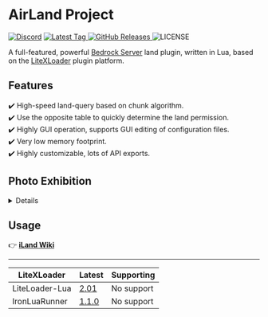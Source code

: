 # AirLand Project

[![Discord](https://img.shields.io/discord/874503096137556018?style=for-the-badge)](https://discord.gg/fEdM9eRhkH)
[
![Latest Tag](https://img.shields.io/github/v/tag/LiteLDev-LXL/iLand-Core?label=LATEST%20TAG&style=for-the-badge)
![GitHub Releases](https://shields.io/github/downloads/LiteLDev-LXL/iLand-Core/total?style=for-the-badge)
](https://github.com/LiteLDev-LXL/iLand-Core/releases/latest)
![LICENSE](https://img.shields.io/github/license/LiteLDev-LXL/iLand-Core?style=for-the-badge)

A full-featured, powerful [Bedrock Server](https://www.minecraft.net/en-us/download/server/bedrock) land plugin, written in Lua, based on the [LiteXLoader](https://github.com/LiteLDev/LiteXLoader) plugin platform.

## Features
✔️ High-speed land-query based on chunk algorithm.<br/>
✔️ Use the opposite table to quickly determine the land permission.<br/>
✔️ Highly GUI operation, supports GUI editing of configuration files.<br/>
✔️ Very low memory footprint.<br/>
✔️ Highly customizable, lots of API exports.

## Photo Exhibition

<details>

> ⭐ Select Land Particle Effects
> ![a](https://user-images.githubusercontent.com/29711228/150649828-72a3b2e3-1bab-4ead-a178-8fa5aadeb20a.png)
> ⭐ Convenient player territory manager
> ![b](https://user-images.githubusercontent.com/29711228/150649831-c0068c02-29e4-469d-9007-0e119fc46947.png)
> ⭐ Convenient operator territory manager
> ![c](https://user-images.githubusercontent.com/29711228/150649832-6b685b7c-03b9-44ce-ba09-05bfb0f1dab8.png)
  
</details>

## Usage
👉 [**iLand Wiki**](https://myland.amd.rocks/)

---

| **LiteXLoader** | **Latest**                                                             | **Supporting** |
|-----------------|------------------------------------------------------------------------|----------------|
| LiteLoader-Lua  | [2.01](https://github.com/LiteLDev-LXL/iLand-Core/tree/LiteLoader-Lua) | No support     |
| IronLuaRunner   | [1.1.0](https://github.com/LiteLDev-LXL/iLand-Core/tree/IronLuaRunner) | No support     |
